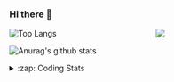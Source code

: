 ### Hi there 👋

<!--
**tao8687/tao8687** is a ✨ _special_ ✨ repository because its `README.md` (this file) appears on your GitHub profile.

Here are some ideas to get you started:

- 🔭 I’m currently working on ...
- 🌱 I’m currently learning ...
- 👯 I’m looking to collaborate on ...
- 🤔 I’m looking for help with ...
- 💬 Ask me about ...
- 📫 How to reach me: ...
- 😄 Pronouns: ...
- ⚡ Fun fact: ...
-->

<img align='right' src="https://media.giphy.com/media/M9gbBd9nbDrOTu1Mqx/giphy.gif" width="240">

  
![Top Langs](https://github-readme-stats.vercel.app/api/top-langs/?username=tao8687&layout=compact&title_color=23238E&text_color=A67D3D)

![Anurag's github stats](https://github-readme-stats.vercel.app/api?username=tao8687&show_icons=true&&text_color=A67D3D&title_color=23238E&show_icons=false&count_private=true&hide=stars)

<details>
  <summary>:zap: Coding Stats</summary>
  <br>
    
<!--START_SECTION:waka-->
![Code Time](http://img.shields.io/badge/Code%20Time-1%2C356%20hrs%2018%20mins-blue)

![Profile Views](http://img.shields.io/badge/Profile%20Views-0-blue)

**🐱 My GitHub Data** 

> 📦 1.5 MB Used in GitHub's Storage 
 > 
> 🏆 202 Contributions in the Year 2023
 > 
> 🚫 Not Opted to Hire
 > 
> 📜 50 Public Repositories 
 > 
> 🔑 22 Private Repositories 
 > 
**I'm an Early 🐤** 

```text
🌞 Morning                1072 commits        █████████████████████░░░░   84.01 % 
🌆 Daytime                84 commits          ██░░░░░░░░░░░░░░░░░░░░░░░   06.58 % 
🌃 Evening                116 commits         ██░░░░░░░░░░░░░░░░░░░░░░░   09.09 % 
🌙 Night                  4 commits           ░░░░░░░░░░░░░░░░░░░░░░░░░   00.31 % 
```
📅 **I'm Most Productive on Wednesday** 

```text
Monday                   184 commits         ████░░░░░░░░░░░░░░░░░░░░░   14.42 % 
Tuesday                  171 commits         ███░░░░░░░░░░░░░░░░░░░░░░   13.40 % 
Wednesday                236 commits         █████░░░░░░░░░░░░░░░░░░░░   18.50 % 
Thursday                 162 commits         ███░░░░░░░░░░░░░░░░░░░░░░   12.70 % 
Friday                   179 commits         ████░░░░░░░░░░░░░░░░░░░░░   14.03 % 
Saturday                 175 commits         ███░░░░░░░░░░░░░░░░░░░░░░   13.71 % 
Sunday                   169 commits         ███░░░░░░░░░░░░░░░░░░░░░░   13.24 % 
```


📊 **This Week I Spent My Time On** 

```text
🕑︎ Time Zone: Asia/Shanghai

💬 Programming Languages: 
C                        4 hrs 46 mins       ███████████████░░░░░░░░░░   60.51 % 
Makefile                 1 hr 6 mins         ███░░░░░░░░░░░░░░░░░░░░░░   13.99 % 
Python                   54 mins             ███░░░░░░░░░░░░░░░░░░░░░░   11.48 % 
Bash                     23 mins             █░░░░░░░░░░░░░░░░░░░░░░░░   04.96 % 
Text                     21 mins             █░░░░░░░░░░░░░░░░░░░░░░░░   04.48 % 

🔥 Editors: 
VS Code                  7 hrs 53 mins       █████████████████████████   100.00 % 

🐱‍💻 Projects: 
vc0768                   6 hrs 13 mins       ████████████████████░░░░░   79.05 % 
ChatGLM-6B               54 mins             ███░░░░░░░░░░░░░░░░░░░░░░   11.61 % 
ChatGLM2-6B              44 mins             ██░░░░░░░░░░░░░░░░░░░░░░░   09.33 % 

💻 Operating System: 
Linux                    7 hrs 53 mins       █████████████████████████   100.00 % 
```

**I Mostly Code in Python** 

```text
Python                   9 repos             ████████░░░░░░░░░░░░░░░░░   31.03 % 
C++                      7 repos             ██████░░░░░░░░░░░░░░░░░░░   24.14 % 
JavaScript               2 repos             ██░░░░░░░░░░░░░░░░░░░░░░░   06.90 % 
Batchfile                1 repo              █░░░░░░░░░░░░░░░░░░░░░░░░   03.45 % 
HTML                     1 repo              █░░░░░░░░░░░░░░░░░░░░░░░░   03.45 % 
```



**Timeline**

![Lines of Code chart](https://raw.githubusercontent.com/tao8687/tao8687/master/assets/bar_graph.png)


 Last Updated on 20/07/2023 01:25:59 UTC
<!--END_SECTION:waka-->
</details>
